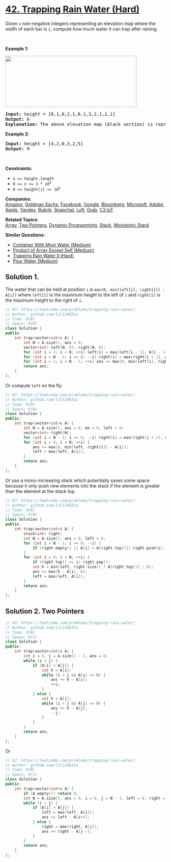 # [42. Trapping Rain Water (Hard)](https://leetcode.com/problems/trapping-rain-water/)

<p>Given <code>n</code> non-negative integers representing an elevation map where the width of each bar is <code>1</code>, compute how much water it can trap after raining.</p>

<p>&nbsp;</p>
<p><strong>Example 1:</strong></p>
<img src="https://assets.leetcode.com/uploads/2018/10/22/rainwatertrap.png" style="width: 412px; height: 161px;">
<pre><strong>Input:</strong> height = [0,1,0,2,1,0,1,3,2,1,2,1]
<strong>Output:</strong> 6
<strong>Explanation:</strong> The above elevation map (black section) is represented by array [0,1,0,2,1,0,1,3,2,1,2,1]. In this case, 6 units of rain water (blue section) are being trapped.
</pre>

<p><strong>Example 2:</strong></p>

<pre><strong>Input:</strong> height = [4,2,0,3,2,5]
<strong>Output:</strong> 9
</pre>

<p>&nbsp;</p>
<p><strong>Constraints:</strong></p>

<ul>
	<li><code>n == height.length</code></li>
	<li><code>0 &lt;= n &lt;= 3 * 10<sup>4</sup></code></li>
	<li><code>0 &lt;= height[i] &lt;= 10<sup>5</sup></code></li>
</ul>


**Companies**:  
[Amazon](https://leetcode.com/company/amazon), [Goldman Sachs](https://leetcode.com/company/goldman-sachs), [Facebook](https://leetcode.com/company/facebook), [Google](https://leetcode.com/company/google), [Bloomberg](https://leetcode.com/company/bloomberg), [Microsoft](https://leetcode.com/company/microsoft), [Adobe](https://leetcode.com/company/adobe), [Apple](https://leetcode.com/company/apple), [Yandex](https://leetcode.com/company/yandex), [Rubrik](https://leetcode.com/company/rubrik), [Snapchat](https://leetcode.com/company/snapchat), [Lyft](https://leetcode.com/company/lyft), [Grab](https://leetcode.com/company/grab), [C3 IoT](https://leetcode.com/company/c3-iot)

**Related Topics**:  
[Array](https://leetcode.com/tag/array/), [Two Pointers](https://leetcode.com/tag/two-pointers/), [Dynamic Programming](https://leetcode.com/tag/dynamic-programming/), [Stack](https://leetcode.com/tag/stack/), [Monotonic Stack](https://leetcode.com/tag/monotonic-stack/)

**Similar Questions**:
* [Container With Most Water (Medium)](https://leetcode.com/problems/container-with-most-water/)
* [Product of Array Except Self (Medium)](https://leetcode.com/problems/product-of-array-except-self/)
* [Trapping Rain Water II (Hard)](https://leetcode.com/problems/trapping-rain-water-ii/)
* [Pour Water (Medium)](https://leetcode.com/problems/pour-water/)

## Solution 1.

The water that can be held at position `i` is `max(0, min(left[i], right[i]) - A[i])` where `left[i]` is the maximum height to the left of `i` and `right[i]` is the maximum height to the right of `i`.

```cpp
// OJ: https://leetcode.com/problems/trapping-rain-water/
// Author: github.com/lzl124631x
// Time: O(N)
// Space: O(N)
class Solution {
public:
    int trap(vector<int>& A) {
        int N = A.size(), ans = 0;
        vector<int> left(N, 0), right(N, 0);
        for (int i = 1; i < N; ++i) left[i] = max(left[i - 1], A[i - 1]);
        for (int i = N - 2; i >= 0; --i) right[i] = max(right[i + 1], A[i + 1]);
        for (int i = 1; i < N - 1; ++i) ans += max(0, min(left[i], right[i]) - A[i]);
        return ans;
    }
};
```

Or compute `left` on the fly.

```cpp
// OJ: https://leetcode.com/problems/trapping-rain-water/
// Author: github.com/lzl124631x
// Time: O(N)
// Space: O(N)
class Solution {
public:
    int trap(vector<int>& A) {
        int N = A.size(), ans = 0, mx = 0, left = 0;
        vector<int> right(N);
        for (int i = N - 2; i >= 0; --i) right[i] = max(right[i + 1], A[i + 1]);
        for (int i = 0; i < N; ++i) {
            ans += max(0, min(left, right[i]) - A[i]);
            left = max(left, A[i]);
        }
        return ans;
    }
};
```

Or use a mono-increasing stack which potentially saves some space because it only push new elements into the stack if the element is greater than the element at the stack top.

```cpp
// OJ: https://leetcode.com/problems/trapping-rain-water/
// Author: github.com/lzl124631x
// Time: O(N)
// Space: O(N)
class Solution {
public:
    int trap(vector<int>& A) {
        stack<int> right;
        int N = A.size(), ans = 0, left = 0;
        for (int i = N - 1; i >= 0; --i) {
            if (right.empty() || A[i] > A[right.top()]) right.push(i);
        }
        for (int i = 0; i < N; ++i) {
            if (right.top() == i) right.pop();
            int h = min(left, right.size() ? A[right.top()] : 0);
            ans += max(h - A[i], 0);
            left = max(left, A[i]);
        }
        return ans;
    }
};
```

## Solution 2. Two Pointers

```cpp
// OJ: https://leetcode.com/problems/trapping-rain-water/
// Author: github.com/lzl124631x
// Time: O(N)
// Space: O(1)
class Solution {
public:
    int trap(vector<int>& A) {
        int i = 0, j = A.size() - 1, ans = 0;
        while (i < j) {
            if (A[i] < A[j]) {
                int h = A[i];
                while (i < j && A[i] <= h) {
                    ans += h - A[i];
                    ++i;
                }
            } else {
                int h = A[j];
                while (i < j && A[j] <= h) {
                    ans += h - A[j];
                    --j;
                }
            }
        }
        return ans;
    }
};
```

Or

```cpp
// OJ: https://leetcode.com/problems/trapping-rain-water/
// Author: github.com/lzl124631x
// Time: O(N)
// Space: O(1)
class Solution {
public:
    int trap(vector<int>& A) {
        if (A.empty()) return 0;
        int N = A.size(), ans = 0, i = 0, j = N - 1, left = 0, right = 0;
        while (i < j) {
            if (A[i] < A[j]) {
                left = max(left, A[i]);
                ans += left - A[i++];
            } else {
                right = max(right, A[j]);
                ans += right - A[j--];
            }
        }
        return ans;
    }
};
```